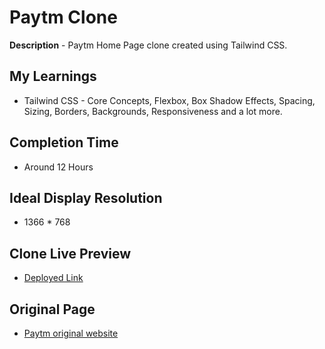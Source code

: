 # Paytm Clone
**Description** - Paytm Home Page clone created using Tailwind CSS.

## My Learnings
- Tailwind CSS -  Core Concepts, Flexbox, Box Shadow Effects, Spacing, Sizing, Borders,       Backgrounds, Responsiveness and a lot more.

## Completion Time
- Around 12 Hours

## Ideal Display Resolution
- 1366 * 768

## Clone Live Preview
- [Deployed Link](https://zesty-snickerdoodle-43848c.netlify.app/)

## Original Page
- [Paytm original website](https://paytm.com/)